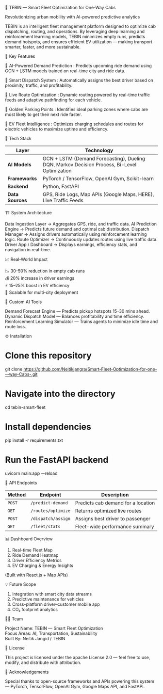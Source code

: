🚖 TEBIN — Smart Fleet Optimization for One-Way Cabs

Revolutionizing urban mobility with AI-powered predictive analytics

TEBIN is an intelligent fleet management platform designed to optimize cab dispatching, routing, and operations. By leveraging deep learning and reinforcement learning models, TEBIN minimizes empty runs, predicts demand hotspots, and ensures efficient EV utilization — making transport smarter, faster, and more sustainable.

🚀 Key Features

🔹 AI-Powered Demand Prediction :
Predicts upcoming ride demand using GCN + LSTM models trained on real-time city and ride data.

🔹 Smart Dispatch System : 
Automatically assigns the best driver based on proximity, traffic, and profitability.

🔹 Live Route Optimization :
Dynamic routing powered by real-time traffic feeds and adaptive pathfinding for each vehicle.

🔹 Golden Parking Points : 
Identifies ideal parking zones where cabs are most likely to get their next ride faster.

🔹 EV Fleet Intelligence :
Optimizes charging schedules and routes for electric vehicles to maximize uptime and efficiency.

🧠 Tech Stack

| Layer            | Technology                                                                                   |
| ---------------- | -------------------------------------------------------------------------------------------- |
| **AI Models**    | GCN + LSTM (Demand Forecasting), Dueling DQN, Markov Decision Process, Bi-Level Optimization |
| **Frameworks**   | PyTorch / TensorFlow, OpenAI Gym, Scikit-learn                                               |
| **Backend**      | Python, FastAPI                                                                              |
| **Data Sources** | GPS, Ride Logs, Map APIs (Google Maps, HERE), Live Traffic Feeds                             |


🏗️ System Architecture

Data Ingestion Layer → Aggregates GPS, ride, and traffic data.
AI Prediction Engine → Predicts future demand and optimal cab distribution.
Dispatch Manager → Assigns drivers automatically using reinforcement learning logic.
Route Optimizer → Continuously updates routes using live traffic data.
Driver App / Dashboard → Displays earnings, efficiency stats, and navigation in real-time.

📈 Real-World Impact

📉 30–50% reduction in empty cab runs<br>
💰 20% increase in driver earnings<br>
⚡ 15–25% boost in EV efficiency<br>
🌆 Scalable for multi-city deployment

🧩 Custom AI Tools

Demand Forecast Engine — Predicts pickup hotspots 15–30 mins ahead.
Dynamic Dispatch Model — Balances profitability and time efficiency.
Reinforcement Learning Simulator — Trains agents to minimize idle time and route loss.


⚙️ Installation

# Clone this repository
git clone https://github.com/Neitikjangra/Smart-Fleet-Optimization-for-one---way-Cabs-.git

# Navigate into the directory
cd tebin-smart-fleet

# Install dependencies
pip install -r requirements.txt

# Run the FastAPI backend
uvicorn main:app --reload


🧪 API Endpoints

| Method | Endpoint           | Description                        |
| ------ | ------------------ | ---------------------------------- |
| `POST` | `/predict-demand`  | Predicts cab demand for a location |
| `GET`  | `/routes/optimize` | Returns optimized live routes      |
| `POST` | `/dispatch/assign` | Assigns best driver to passenger   |
| `GET`  | `/fleet/stats`     | Fleet-wide performance summary     |


📊 Dashboard Overview

1. Real-time Fleet Map
2. Ride Demand Heatmap
3. Driver Efficiency Metrics
4. EV Charging & Energy Insights

(Built with React.js + Map APIs)


💡 Future Scope

1. Integration with smart city data streams
2. Predictive maintenance for vehicles
3. Cross-platform driver–customer mobile app
4. CO₂ footprint analytics


🧑‍💻 Team

Project Name: TEBIN — Smart Fleet Optimization<br>
Focus Areas: AI, Transportation, Sustainability<br>
Built By: Neitik Jangid / TEBIN

📜 License

This project is licensed under the apache License 2.0 — feel free to use, modify, and distribute with attribution.

🌟 Acknowledgements

Special thanks to open-source frameworks and APIs powering this system —
PyTorch, TensorFlow, OpenAI Gym, Google Maps API, and FastAPI.











